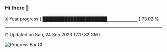 ### Hi there 👋

⏳ Year progress { █████████████████████▁▁▁▁▁▁▁▁▁ } 73.02 %

---

⏰ Updated on Sun, 24 Sep 2023 12:17:32 GMT

![Progress Bar CI](https://github.com/liununu/liununu/workflows/Progress%20Bar%20CI/badge.svg)
